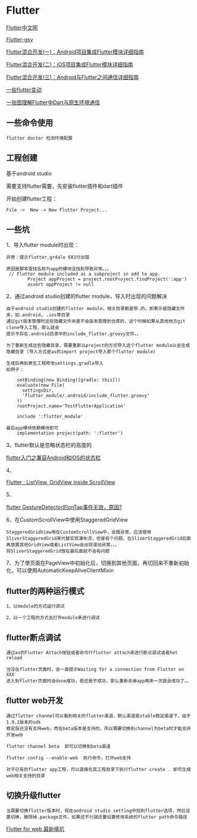 # Flutter

[Flutter中文网](https://flutterchina.club/)

[Flutter-gsy](https://guoshuyu.cn/home/wx/Flutter-1.html)


[Flutter混合开发(一)：Android项目集成Flutter模块详细指南](https://juejin.im/post/5dc4012df265da4d500f92a5)

[Flutter混合开发(二)：iOS项目集成Flutter模块详细指南](https://juejin.im/post/5dca941df265da4d1713909d)

[Flutter混合开发(三)：Android与Flutter之间通信详细指南](https://juejin.im/post/5dce51edf265da0c0c1fe649)

[一些flutter变动](https://juejin.im/post/5dc90f9a6fb9a04a7a05dc1e)

[一张图理解Flutter中Dart与原生环境通信](https://blog.csdn.net/joye123/article/details/100562767)

## 一些命令使用

    flutter doctor 检测环境配置


## 工程创建

基于android studio

需要支持flutter需要，先安装flutter插件和dart插件

开始创建flutter工程：

    File ->  New -> New Flutter Project...
    
    
## 一些坑

1、导入flutter module时出现：

    异常：提示flutter.grdale 681行出错

    原因是脚本查找名称为app的模块没找到导致异常。。。
     // Flutter module included as a subproject in add to app.
            Project appProject = project.rootProject.findProject(':app')
            assert appProject != null
            
            
            
2、通过android studio创建的flutter module，导入时出现的问题解决

    由于android studio创建的flutter module，相关目录都是带.的，即表示是隐藏文件夹，如.android, .ios等目录
    通过git版本管理时这些隐藏文件夹是不会版本管理到仓库的，这个时候如果从其他地方git clone导入工程，那么就会
    提示不存在.android目录中的include_flutter.groovy文件。。
    
    为了重新生成这些隐藏目录，需要重新以project的方式导入这个flutter module以去生成隐藏目录 (导入方式是as的import project导入那个flutter module)
    
    生成后再到原生工程修改settings.gradle导入
    如例子：
    
        setBinding(new Binding([gradle: this]))
        evaluate(new File(
          settingsDir,
          'flutter_module/.android/include_flutter.groovy'
        ))
        rootProject.name='TestFlutterApplication'
        
        include ':flutter_module'
        
    最后app模块依赖模块即可
        implementation project(path: ':flutter')


3、flutter默认是忽略状态栏的高度的

[flutter入门之兼容Android和IOS的状态栏](https://blog.csdn.net/email_jade/article/details/85701437)

4、 

[Flutter : ListView, GridView inside ScrollView](https://medium.com/flutterpub/flutter-listview-gridview-inside-scrollview-68b722ae89d4)

5、

[flutter GestureDetector的onTap事件无效，原因?](https://blog.csdn.net/qq_43245438/article/details/93657854)

6、在CustomScrollView中使用StaggeredGridView 

    StaggeredGridView用在CustomScrollView中，会报异常，应该使用SliverStaggeredGrid来代替实现瀑布流，但是有个问题，在SliverStaggeredGrid后面再放置其他GridView或者ListView会出现滚动异常。。。
    将SliverStaggeredGrid放在最后面就不会有问题

7、为了使页面在PageView中初始化后，切换到其他页面，再切回来不重新初始化，可以使用AutomaticKeepAliveClientMixin

## flutter的两种运行模式

    1、以module的方式运行调试
    
    2、以一个工程的方式去打开module来进行调试
    
            
## flutter断点调试

    通过as的Flutter Attach按钮或者命令行flutter attach来进行断点调试或者hot reload
    
    当没在flutter页面时，会一直提示Waiting for a connection from Flutter on XXX
    进入到flutter页面时会done成功，若还是不成功，那么重新杀掉app再来一次就会成功了。。
    

## flutter web开发

    通过flutter channel可以看到相关的flutter渠道，默认渠道是stable稳定渠道下，由于1.9.1版本的sdk
    稳定版还没有支持web，而在beta版本是支持的，所以需要切换到channel为beta时才能支持开发web
    
    flutter channel beta  即可以切换到beta渠道
    
    flutter config --enable-web  执行命令，打开web支持
    
    对于已有的flutter app工程，可以直接在其工程目录下执行flutter create . 即可生成web相关支持的目录
    
## 切换升级flutter

    当需要切换flutter版本时，现在android studio setting中找到flutter选项，然后设置切换，删除掉.package文件，如果还不行就还要设置修改系统的flutter path命令路径
    
[Flutter for web 最新填坑](https://juejin.im/post/5d7de304e51d45620c1c5460#heading-0)


            